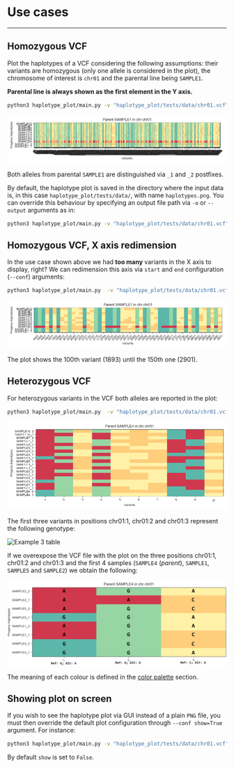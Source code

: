 # Use cases

---

## Homozygous VCF

Plot the haplotypes of a VCF considering the following assumptions: their variants are homozygous (only one allele is considered in the plot), the chromosome of interest is `chr01` and the parental line being `SAMPLE1`.

**Parental line is always shown as the first element in the Y axis.**

```bash
python3 haplotype_plot/main.py -v "haplotype_plot/tests/data/chr01.vcf" -c "chr01" -p "SAMPLE1" -z HOM
```

![Example 1](images/example_1.png)

Both alleles from parental `SAMPLE1` are distinguished via `_1` and `_2` postfixes.

By default, the haplotype plot is saved in the directory where the input data is, in this case `haplotype_plot/tests/data/`, with name `haplotypes.png`. You can override this behaviour by specifying an output file path via `-o` or `--output` arguments as in:

```bash
python3 haplotype_plot/main.py -v "haplotype_plot/tests/data/chr01.vcf" -c "chr01" -p "SAMPLE1" -z HOM -o "/path/to/plot.png"
```

## Homozygous VCF, X axis redimension

In the use case shown above we had **too many** variants in the X axis to display, right? We can redimension this axis via `start` and `end` configuration (`--conf`) arguments:

```bash
python3 haplotype_plot/main.py  -v "haplotype_plot/tests/data/chr01.vcf" -c "chr01" -p "SAMPLE1" -z HOM --conf start=100 end=150
```

![Example 2](images/example_2.png)

The plot shows the 100th variant (1893) until the 150th one (2901).

## Heterozygous VCF

For heterozygous variants in the VCF both alleles are reported in the plot:

```bash
python3 haplotype_plot/main.py  -v "haplotype_plot/tests/data/chr01.vcf" -c "chr01" -p "SAMPLE4" -z HET --conf start=0 end=10
```

![Example 3](images/example_3.png)

The first three variants in positions chr01:1, chr01:2 and chr01:3 represent the following genotype:

<img src="/use_cases/images/example_3_tsv.png" data-origin="images/example_3_tsv.png" alt="Example 3 table" width="450">

If we overexpose the VCF file with the plot on the three positions chr01:1, chr01:2 and chr01:3 and the first 4 samples (`SAMPLE4` (*parent*), `SAMPLE1`, `SAMPLE5` and `SAMPLE2`) we obtain the following:

![Example 3 plot with VCF](images/example_3_plot_w_vcf.png)

The meaning of each colour is defined in the [color palette](/usage/?id=color-palette) section.

## Showing plot on screen

If you wish to see the haplotype plot via GUI instead of a plain `PNG` file, you must then override the default plot configuration through `--conf show=True` argument. For instance:

```bash
python3 haplotype_plot/main.py -v "haplotype_plot/tests/data/chr01.vcf" -c "chr01" -p "SAMPLE1" -z HOM --conf show=True
```

By default `show` is set to `False`.